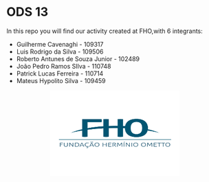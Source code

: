 # ODS 13
In this repo you will find our activity created at FHO,with 6 integrants:
<ul>
  <li>Guilherme Cavenaghi - 109317</li>
  <li>Luis Rodrigo da Silva - 109506</li>
  <li>Roberto Antunes de Souza Junior - 102489</li>
  <li>João Pedro Ramos SIlva - 110748</li> 
  <li>Patrick Lucas Ferreira - 110714</li> 
  <li>Mateus Hypolito Silva - 109459</li>
</ul>
  
<p align = "center">
<img width=300 height=200 src=https://github.com/Guilherme-del/Python/blob/master/Img/fho.png >
<p>
